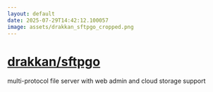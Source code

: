 ```yaml
---
layout: default
date: 2025-07-29T14:42:12.100057
image: assets/drakkan_sftpgo_cropped.png
---
```


# [drakkan/sftpgo](https://github.com/drakkan/sftpgo)

multi-protocol file server with web admin and cloud storage support
